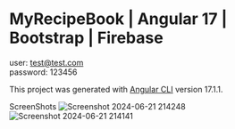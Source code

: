 # MyRecipeBook | Angular 17 | Bootstrap | Firebase 
user: test@test.com  
password: 123456

This project was generated with [Angular CLI](https://github.com/angular/angular-cli) version 17.1.1.

ScreenShots
![Screenshot 2024-06-21 214248](https://github.com/AdityaDaniel06/my-first-app/assets/154726989/b32b53b6-0197-453c-ac77-cc014c628225)
![Screenshot 2024-06-21 214141](https://github.com/AdityaDaniel06/my-first-app/assets/154726989/34d06be1-943a-4c9b-ad83-b246ba74234f)
